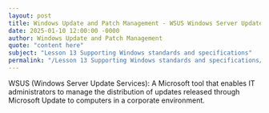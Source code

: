 ```yaml
---
layout: post
title: Windows Update and Patch Management - WSUS Windows Server Update Services
date: 2025-01-10 12:00:00 -0000
author: Windows Update and Patch Management
quote: "content here"
subject: "Lesson 13 Supporting Windows standards and specifications"
permalink: "/Lesson 13 Supporting Windows standards and specifications/Windows Update and Patch Management/Windows Update and Patch Management - WSUS Windows Server Update Services"
---
```


WSUS (Windows Server Update Services): A Microsoft tool that enables IT administrators to manage the distribution of updates released through Microsoft Update to computers in a corporate environment.
